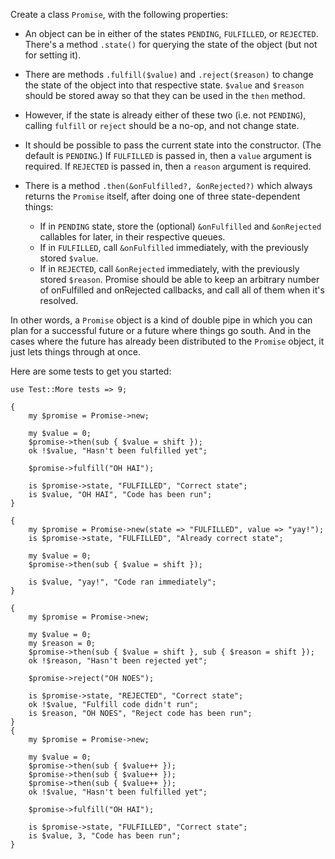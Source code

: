 Create a class `Promise`, with the following properties:

* An object can be in either of the states `PENDING`, `FULFILLED`, or
  `REJECTED`. There's a method `.state()` for querying the state of the object
  (but not for setting it).

* There are methods `.fulfill($value)` and `.reject($reason)` to change the
  state of the object into that respective state. `$value` and `$reason`
  should be stored away so that they can be used in the `then` method.

* However, if the state is already either of these two (i.e. not `PENDING`),
  calling `fulfill` or `reject` should be a no-op, and not change state.

* It should be possible to pass the current state into the constructor.
  (The default is `PENDING`.) If `FULFILLED` is passed in, then a `value`
  argument is required. If `REJECTED` is passed in, then a `reason` argument
  is required.

* There is a method `.then(&onFulfilled?, &onRejected?)` which always
  returns the `Promise` itself, after doing one of three state-dependent
  things:
    * If in `PENDING` state, store the (optional) `&onFulfilled` and
      `&onRejected` callables for later, in their respective queues.
    * If in `FULFILLED`, call `&onFulfilled` immediately, with the
      previously stored `$value`.
    * If in `REJECTED`, call `&onRejected` immediately, with the
      previously stored `$reason`.
  Promise should be able to keep an arbitrary number of onFulfilled and
  onRejected callbacks, and call all of them when it's resolved.

In other words, a `Promise` object is a kind of double pipe in which you can
plan for a successful future or a future where things go south. And in the
cases where the future has already been distributed to the `Promise` object,
it just lets things through at once.

Here are some tests to get you started:

    use Test::More tests => 9;

    {
        my $promise = Promise->new;

        my $value = 0;
        $promise->then(sub { $value = shift });
        ok !$value, "Hasn't been fulfilled yet";

        $promise->fulfill("OH HAI");

        is $promise->state, "FULFILLED", "Correct state";
        is $value, "OH HAI", "Code has been run";
    }

    {
        my $promise = Promise->new(state => "FULFILLED", value => "yay!");
        is $promise->state, "FULFILLED", "Already correct state";

        my $value = 0;
        $promise->then(sub { $value = shift });

        is $value, "yay!", "Code ran immediately";
    }

    {
        my $promise = Promise->new;

        my $value = 0;
        my $reason = 0;
        $promise->then(sub { $value = shift }, sub { $reason = shift });
        ok !$reason, "Hasn't been rejected yet";

        $promise->reject("OH NOES");

        is $promise->state, "REJECTED", "Correct state";
        ok !$value, "Fulfill code didn't run";
        is $reason, "OH NOES", "Reject code has been run";
    }
    {
        my $promise = Promise->new;

        my $value = 0;
        $promise->then(sub { $value++ });
        $promise->then(sub { $value++ });
        $promise->then(sub { $value++ });
        ok !$value, "Hasn't been fulfilled yet";

        $promise->fulfill("OH HAI");

        is $promise->state, "FULFILLED", "Correct state";
        is $value, 3, "Code has been run";
    }
